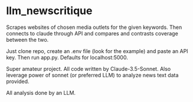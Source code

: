 # llm_newscritique
Scrapes websites of chosen media outlets for the given keywords. Then connects to claude through API and compares and contrasts coverage between the two.

Just clone repo, create an .env file (look for the example) and paste an API key.
Then run app.py.
Defaults for localhost:5000.

Super amateur project. All code written by Claude-3.5-Sonnet. Also leverage power of sonnet (or preferred LLM) to analyze news text data provided. 

All analysis done by an LLM.
